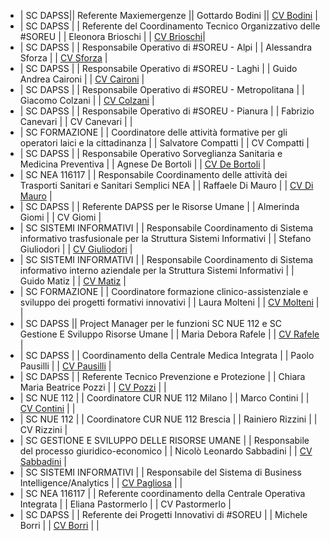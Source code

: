 - | SC DAPSS|| Referente Maxiemergenze || Gottardo Bodini || [CV Bodini](https://www.areu.lombardia.it/documents/11064/6066240/CV_Bodini.pdf/) |
- | SC DAPSS | | Referente del Coordinamento Tecnico Organizzativo delle #SOREU |  | Eleonora Brioschi |  | [CV Brioschi](https://www.areu.lombardia.it/documents/11064/6066240/2023_CV+Brioschi+Eleonora.pdf/)|
- | SC DAPSS | | Responsabile Operativo di #SOREU - Alpi | | Alessandra Sforza | | [CV Sforza](https://www.areu.lombardia.it/documents/11064/6066240/CV+Sforza_2017.pdf/) |
- | SC DAPSS | | Responsabile Operativo di #SOREU - Laghi | | Guido Andrea Caironi | | [CV Caironi](https://www.areu.lombardia.it/documents/11064/6262480/CV+Caironi+Guido.pdf/e65ad26f-bc38-c69f-63c2-3b06dbc7da88?t=1717673936879) |
- | SC DAPSS | | Responsabile Operativo di #SOREU - Metropolitana | | Giacomo Colzani |  | [CV Colzani](https://www.areu.lombardia.it/documents/11064/6066240/CV_COLZANI.pdf/) |
- | SC DAPSS |  | Responsabile Operativo di #SOREU - Pianura | 	 | Fabrizio Canevari | 	 | CV Canevari |  |
- | SC FORMAZIONE | 	 | Coordinatore delle attività formative per gli operatori laici e la cittadinanza | 	 | Salvatore Compatti | 	 | CV Compatti |
- | SC DAPSS | | Responsabile Operativo Sorveglianza Sanitaria e Medicina Preventiva |  | Agnese De Bortoli | 	 | [CV De Bortoli](https://www.areu.lombardia.it/documents/11064/6066240/Cv_De+Bortoli_Agnese_2023.pdf/) |
- | SC NEA 116117 |  | Responsabile Coordinamento delle attività dei Trasporti Sanitari e Sanitari Semplici NEA |  | Raffaele Di Mauro | 	 | [CV Di Mauro](https://www.areu.lombardia.it/documents/11064/6066240/CV+Di+Mauro.pdf/) |
- | SC DAPSS | 	 | Referente DAPSS per le Risorse Umane | 	 | Almerinda Giomi | 	 | CV Giomi |
- | SC SISTEMI INFORMATIVI | 	 | Responsabile Coordinamento di Sistema informativo trasfusionale per la Struttura Sistemi Informativi | 	 | Stefano Giuliodori | 	 | [CV Giuliodori](https://www.areu.lombardia.it/documents/11064/6066240/CV-STEFANO-GIULIODORI-novembre2023.pdf/) |
- | SC SISTEMI INFORMATIVI | 	 | Responsabile Coordinamento di Sistema informativo interno aziendale per la Struttura Sistemi Informativi | 	 | Guido Matiz | 	 | [CV Matiz](https://www.areu.lombardia.it/documents/11064/6066240/CV_Matiz_Guido.pdf/) |
- | SC FORMAZIONE | 	 | Coordinatore formazione clinico-assistenziale e sviluppo dei progetti formativi innovativi | 	 | Laura Molteni | 	 | [CV Molteni](https://www.areu.lombardia.it/documents/11064/6066240/CV_MOLTENI_Laura_2023.pdf/) | 
   |
- | SC DAPSS || Project Manager per le funzioni SC NUE 112 e SC Gestione E Sviluppo Risorse Umane | 
  	 | Maria Debora Rafele | | [CV Rafele](https://www.areu.lombardia.it/documents/11064/6066240/CV+Rafele+Maria+Debora+2023.pdf/) |
- | SC DAPSS | 	 | Coordinamento della Centrale Medica Integrata | 	 | Paolo Pausilli | 	 | [CV Pausilli](https://www.areu.lombardia.it/documents/11064/6066240/CV_2023_Pausilli.pdf/) |
- | SC DAPSS | 	 | Referente Tecnico Prevenzione e Protezione | 	 | Chiara Maria Beatrice Pozzi | 	 | [CV Pozzi](https://www.areu.lombardia.it/documents/11064/6066240/CV_Pozzi_2023.pdf) |  |
- | SC NUE 112 | 	 | Coordinatore CUR NUE 112 Milano | 	 | Marco Contini | 	 | [CV Contini](https://www.areu.lombardia.it/documents/11064/6066240/CV_CONTINI_MARCO_2023.pdf/) | 
   |
- | SC NUE 112 | 	 | Coordinatore CUR NUE 112 Brescia | 	 | Rainiero Rizzini | 	 | CV Rizzini |
- | SC GESTIONE E SVILUPPO DELLE RISORSE UMANE | 	 | Responsabile del processo giuridico-economico |  | Nicolò Leonardo Sabbadini | 	 | [CV Sabbadini](https://www.areu.lombardia.it/documents/11064/6066240/CV+Nicolo+Leonardo+Sabbadini.pdf/) |
- | SC SISTEMI INFORMATIVI | 	 | Responsabile del Sistema di Business Intelligence/Analytics | 
  	 | [CV Pagliosa](https://www.areu.lombardia.it/documents/11064/6262480/CV+ANDREA+PAGLIOSA.pdf/897cc44d-bcd2-7634-7cc3-aa3ed743e7fd?t=1718001886265) | 
   |
- | SC NEA 116117 | | Referente coordinamento della Centrale Operativa Integrata | | Eliana Pastormerlo | | CV Pastormerlo |
- | SC DAPSS | 	 | Referente dei Progetti Innovativi di #SOREU | 	 | Michele Borri | 	 | [CV Borri](https://www.areu.lombardia.it/documents/11064/6262480/CV+Michele+Borri.pdf/3e941336-e977-1bf8-a724-676a4e4189eb?t=1718349046622) | 
   |